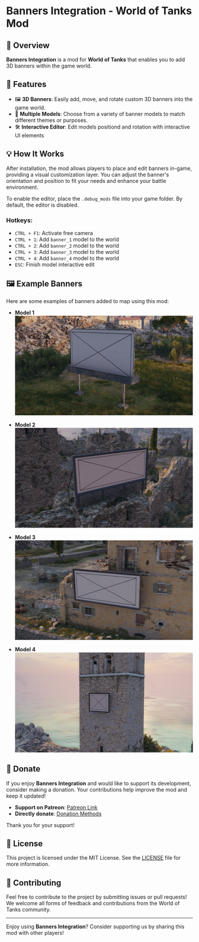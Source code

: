 ﻿# Banners Integration - World of Tanks Mod

## 🚀 Overview

**Banners Integration** is a mod for **World of Tanks** that enables you to add 3D banners within the game world.

## 🌟 Features

- 🖼️ **3D Banners**: Easily add, move, and rotate custom 3D banners into the game world.
- 🎨 **Multiple Models**: Choose from a variety of banner models to match different themes or purposes.
- 🛠️ **Interactive Editor**: Edit models positiond and rotation with interactive UI elements

## 💡 How It Works

After installation, the mod allows players to place and edit banners in-game, providing a visual customization layer. You can adjust the banner's orientation and position to fit your needs and enhance your battle environment.

To enable the editor, place the `.debug_mods` file into your game folder. By default, the editor is disabled.

### Hotkeys:
- `CTRL + F1`: Activate free camera
- `CTRL + 1`: Add `banner_1` model to the world
- `CTRL + 2`: Add `banner_2` model to the world
- `CTRL + 3`: Add `banner_3` model to the world
- `CTRL + 4`: Add `banner_4` model to the world
- `ESC`: Finish model interactive edit

## 🖼️ Example Banners

Here are some examples of banners added to map using this mod:

- **Model 1**  
![Model 1](./resources/model_1.jpg)

- **Model 2**  
![Model 2](./resources/model_2.jpg)

- **Model 3**  
![Model 3](./resources/model_3.jpg)

- **Model 4**  
![Model 4](./resources/model_4.jpg)

## 💖 Donate

If you enjoy **Banners Integration** and would like to support its development, consider making a donation. Your contributions help improve the mod and keep it updated!

- **Support on Patreon**: [Patreon Link](https://www.patreon.com/poliroid)
- **Directly donate**: [Donation Methods](https://poliroid.me/donate/)

Thank you for your support!

## 📄 License

This project is licensed under the MIT License. See the [LICENSE](./LICENSE.md) file for more information.

## 🤝 Contributing

Feel free to contribute to the project by submitting issues or pull requests! We welcome all forms of feedback and contributions from the World of Tanks community.

---

Enjoy using **Banners Integration**? Consider supporting us by sharing this mod with other players!
